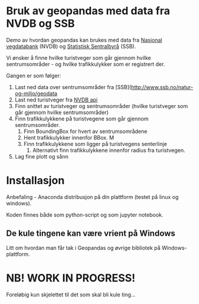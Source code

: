 # Bruk av geopandas med data fra NVDB og SSB

Demo av hvordan geopandas kan brukes med data fra [Nasjonal vegdatabank](https://www.vegvesen.no/fag/teknologi/Nasjonal+vegdatabank) (NVDB) og [Statistisk Sentralbyrå](http://www.ssb.no/natur-og-miljo/geodata) (SSB). 

Vi ønsker å finne hvilke turistveger som går gjennom hvilke sentrumsområder - og hvilke trafikkulykker som er registrert der. 

Gangen er som følger: 
1. Last ned data over sentrumsområder fra [SSB](http://www.ssb.no/natur-og-miljo/geodata
1. Last ned turistveger fra [NVDB api](https://www.vegvesen.no/nvdb/apidokumentasjon/)
1. Finn snittet av turistveger og sentrumsområder (hvilke turistveger som går gjennom hvilke sentrumsområder)
1. Finn trafikkulykkene på turistvegene som går gjennom sentrumsområder. 
    1. Finn BoundingBox for hvert av sentrumsområdene 
    1. Hent trafikkulykker innenfor BBox. M
    1. Finn trafikkulykkene som ligger på turistvegens senterlinje
        1. Alternativt finn trafikkulykkene innenfor radius fra turistvegen. 
1. Lag fine plott og sånn

# Installasjon

Anbefaling - Anaconda distribusjon på din plattform (testet på linux og windows). 

Koden finnes både som python-script og som jupyter notebook. 

## De kule tingene kan være vrient på Windows

Litt om hvordan man får tak i Geopandas og øvrige bibliotek på Windows-plattform. 

# NB! WORK IN PROGRESS! 

Foreløbig kun skjelettet til det som skal bli kule ting... 
